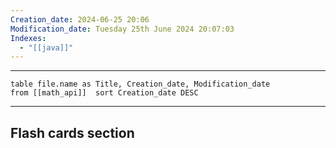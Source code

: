 ```yaml
---
Creation_date: 2024-06-25 20:06
Modification_date: Tuesday 25th June 2024 20:07:03
Indexes:
  - "[[java]]"
---
```


----

```dataview
table file.name as Title, Creation_date, Modification_date
from [[math_api]]  sort Creation_date DESC
```


















---
## Flash cards section
